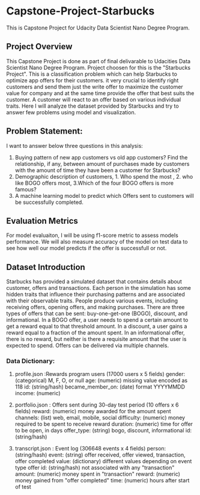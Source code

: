 # Capstone-Project-Starbucks
This is Capstone Project for Udacity Data Scientist Nano Degree Program. 

## Project Overview
This Capstone Project is done as part of final delivarable to Udacities Data Scientist Nano Degree Program. Project choosen for this is the "Starbucks Project". This is a  classification problem which can help Starbucks to optimize app offers for their customers. it very crucial to identify right customers and send them just the write offer to maximize the customer value for company and at the same time provide the offer that best suits the customer. A customer will react to an offer based on various individual traits. Here I will analyze the dataset provided by Starbucks and try to answer few problems using model and visualization.

## Problem Statement:
I want to answer below three questions in this analysis:
1. Buying pattern of new app customers vs old app customers? Find the relationship, if any, between amount of purchases made by customers with the amount of time they have been a customer for Starbucks?
2. Demographic description of customers, 1. Who spend the most , 2. who like BOGO offers most, 3.Which of the four BOGO offers is more famous?
3. A machine learning model to predict which Offers sent to customers will be successfully completed.
  
## Evaluation Metrics
For model evaluaiton, I will be using f1-score metric to assess models performance. We will also measure accuracy of the model on test data to see how well our model predicts if the offer is successfull or not.

## Dataset Introduction
Starbucks has provided a simulated dataset that contains details about customer, offers and transactions. Each person in the simulation has some hidden traits that influence their purchasing patterns and are associated with their observable traits. People produce various events, including receiving offers, opening offers, and making purchases. There are three types of offers that can be sent: buy-one-get-one (BOGO), discount, and informational. In a BOGO offer, a user needs to spend a certain amount to get a reward equal to that threshold amount. In a discount, a user gains a reward equal to a fraction of the amount spent. In an informational offer, there is no reward, but neither is there a requisite amount that the user is expected to spend. Offers can be delivered via multiple channels. 

### Data Dictionary:

1. profile.json :Rewards program users (17000 users x 5 fields)
gender: (categorical) M, F, O, or null
age: (numeric) missing value encoded as 118
id: (string/hash)
became_member_on: (date) format YYYYMMDD
income: (numeric)

2. portfolio.json : Offers sent during 30-day test period (10 offers x 6 fields)
reward: (numeric) money awarded for the amount spent
channels: (list) web, email, mobile, social
difficulty: (numeric) money required to be spent to receive reward
duration: (numeric) time for offer to be open, in days
offer_type: (string) bogo, discount, informational
id: (string/hash)

3. transcript.json : Event log (306648 events x 4 fields)
person: (string/hash)
event: (string) offer received, offer viewed, transaction, offer completed
value: (dictionary) different values depending on event type
offer id: (string/hash) not associated with any "transaction"
amount: (numeric) money spent in "transaction"
reward: (numeric) money gained from "offer completed"
time: (numeric) hours after start of test






























